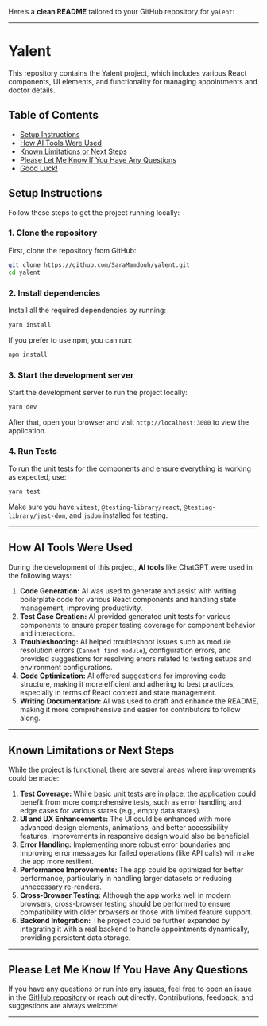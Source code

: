 Here’s a **clean README** tailored to your GitHub repository for `yalent`:

---

# Yalent

This repository contains the Yalent project, which includes various React components, UI elements, and functionality for managing appointments and doctor details. 

## Table of Contents

- [Setup Instructions](#setup-instructions)
- [How AI Tools Were Used](#how-ai-tools-were-used)
- [Known Limitations or Next Steps](#known-limitations-or-next-steps)
- [Please Let Me Know If You Have Any Questions](#please-let-me-know-if-you-have-any-questions)
- [Good Luck!](#good-luck)

## Setup Instructions

Follow these steps to get the project running locally:

### 1. **Clone the repository**

First, clone the repository from GitHub:

```bash
git clone https://github.com/SaraMamdouh/yalent.git
cd yalent
```

### 2. **Install dependencies**

Install all the required dependencies by running:

```bash
yarn install
```

If you prefer to use npm, you can run:

```bash
npm install
```

### 3. **Start the development server**

Start the development server to run the project locally:

```bash
yarn dev
```

After that, open your browser and visit `http://localhost:3000` to view the application.

### 4. **Run Tests**

To run the unit tests for the components and ensure everything is working as expected, use:

```bash
yarn test
```

Make sure you have `vitest`, `@testing-library/react`, `@testing-library/jest-dom`, and `jsdom` installed for testing.

---

## How AI Tools Were Used

During the development of this project, **AI tools** like ChatGPT were used in the following ways:

1. **Code Generation:** AI was used to generate and assist with writing boilerplate code for various React components and handling state management, improving productivity.
2. **Test Case Creation:** AI provided generated unit tests for various components to ensure proper testing coverage for component behavior and interactions.
3. **Troubleshooting:** AI helped troubleshoot issues such as module resolution errors (`Cannot find module`), configuration errors, and provided suggestions for resolving errors related to testing setups and environment configurations.
4. **Code Optimization:** AI offered suggestions for improving code structure, making it more efficient and adhering to best practices, especially in terms of React context and state management.
5. **Writing Documentation:** AI was used to draft and enhance the README, making it more comprehensive and easier for contributors to follow along.

---

## Known Limitations or Next Steps

While the project is functional, there are several areas where improvements could be made:

1. **Test Coverage:** While basic unit tests are in place, the application could benefit from more comprehensive tests, such as error handling and edge cases for various states (e.g., empty data states).
2. **UI and UX Enhancements:** The UI could be enhanced with more advanced design elements, animations, and better accessibility features. Improvements in responsive design would also be beneficial.
3. **Error Handling:** Implementing more robust error boundaries and improving error messages for failed operations (like API calls) will make the app more resilient.
4. **Performance Improvements:** The app could be optimized for better performance, particularly in handling larger datasets or reducing unnecessary re-renders.
5. **Cross-Browser Testing:** Although the app works well in modern browsers, cross-browser testing should be performed to ensure compatibility with older browsers or those with limited feature support.
6. **Backend Integration:** The project could be further expanded by integrating it with a real backend to handle appointments dynamically, providing persistent data storage.

---

## Please Let Me Know If You Have Any Questions

If you have any questions or run into any issues, feel free to open an issue in the [GitHub repository](https://github.com/SaraMamdouh/yalent) or reach out directly. Contributions, feedback, and suggestions are always welcome!

---

